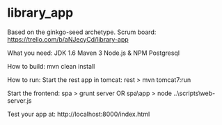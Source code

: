 library_app
===========

Based on the ginkgo-seed archetype.
Scrum board: https://trello.com/b/aNJecyCd/library-app

What you need:
JDK 1.6
Maven 3
Node.js & NPM
Postgresql

How to build:
mvn clean install

How to run:
Start the rest app in tomcat:
rest > mvn tomcat7:run

Start the frontend:
spa > grunt server
OR
spa\app > node ..\scripts\web-server.js

Test your app at:
http://localhost:8000/index.html